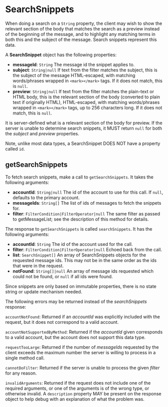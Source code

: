 # SearchSnippets

When doing a search on a `String` property, the client may wish to show the relevant section of the body that matches the search as a preview instead of the beginning of the message, and to highlight any matching terms in both this and the subject of the message. Search snippets represent this data.

A **SearchSnippet** object has the following properties:

- **messageId**: `String`
  The message id the snippet applies to.
- **subject**: `String|null`
  If text from the filter matches the subject, this is the subject of the message HTML-escaped, with matching words/phrases wrapped in `<mark></mark>` tags. If it does not match, this is `null`.
- **preview**: `String|null`
  If text from the filter matches the plain-text or HTML body, this is the relevant section of the body (converted to plain text if originally HTML), HTML-escaped, with matching words/phrases wrapped in `<mark></mark>` tags, up to 256 characters long. If it does not match, this is `null`.

It is server-defined what is a relevant section of the body for preview. If the server is unable to determine search snippets, it MUST return `null` for both the *subject* and *preview* properties.

Note, unlike most data types, a SearchSnippet DOES NOT have a property called `id`.

## getSearchSnippets

To fetch search snippets, make a call to `getSearchSnippets`. It takes the following arguments:

- **accountId**: `String|null`
  The id of the account to use for this call. If `null`, defaults to the primary account.
- **messageIds**: `String[]`
  The list of ids of messages to fetch the snippets for.
- **filter**: `FilterCondition|FilterOperator|null`
  The same filter as passed to getMessageList; see the description of this method for details.

The response to `getSearchSnippets` is called `searchSnippets`. It has the following arguments:

- **accountId**: `String`
  The id of the account used for the call.
- **filter**: `FilterCondition|FilterOperator|null`
  Echoed back from the call.
- **list**: `SearchSnippet[]`
  An array of SearchSnippets objects for the requested message ids. This may not be in the same order as the ids that were in the request.
- **notFound**: `String[]|null`
  An array of message ids requested which could not be found, or `null` if all
  ids were found.

Since snippets are only based on immutable properties, there is no state string or update mechanism needed.

The following errors may be returned instead of the *searchSnippets* response:

`accountNotFound`: Returned if an *accountId* was explicitly included with the request, but it does not correspond to a valid account.

`accountNotSupportedByMethod`: Returned if the *accountId* given corresponds to a valid account, but the account does not support this data type.

`requestTooLarge`: Returned if the number of *messageIds* requested by the client exceeds the maximum number the server is willing to process in a single method call.

`cannotDoFilter`: Returned if the server is unable to process the given *filter* for any reason.

`invalidArguments`: Returned if the request does not include one of the required arguments, or one of the arguments is of the wrong type, or otherwise invalid. A `description` property MAY be present on the response object to help debug with an explanation of what the problem was.
